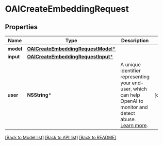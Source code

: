 # OAICreateEmbeddingRequest

## Properties
Name | Type | Description | Notes
------------ | ------------- | ------------- | -------------
**model** | [**OAICreateEmbeddingRequestModel***](OAICreateEmbeddingRequestModel.md) |  | 
**input** | [**OAICreateEmbeddingRequestInput***](OAICreateEmbeddingRequestInput.md) |  | 
**user** | **NSString*** | A unique identifier representing your end-user, which can help OpenAI to monitor and detect abuse. [Learn more](/docs/guides/safety-best-practices/end-user-ids).  | [optional] 

[[Back to Model list]](../README.md#documentation-for-models) [[Back to API list]](../README.md#documentation-for-api-endpoints) [[Back to README]](../README.md)


